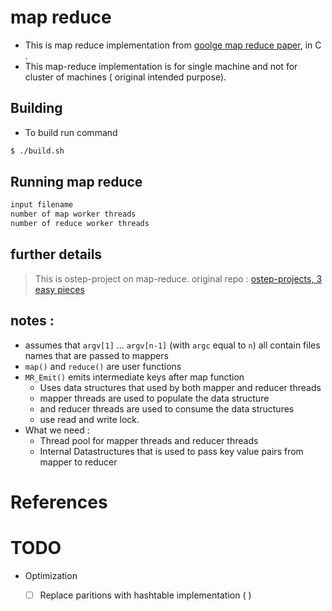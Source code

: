 
#  map reduce 
-  This is map reduce implementation from [goolge map reduce paper](https://static.googleusercontent.com/media/research.google.com/en//archive/mapreduce-osdi04.pdf), in C . 
- This map-reduce implementation is for single machine and  not for cluster of machines ( original intended purpose).   

## Building 
- To build run command
```sh 
$ ./build.sh 
```
## Running map reduce
```sh
input filename
number of map worker threads
number of reduce worker threads

```


## further details

> This is ostep-project  on map-reduce. original repo : [ostep-projects, 3 easy pieces](https://github.com/remzi-arpacidusseau/ostep-projects) 





## notes : 
- assumes that `argv[1]` ... `argv[n-1]` (with `argc` equal to `n`) all contain files names that are passed to mappers
- `map()` and `reduce()`  are user functions 
- `MR_Emit()` emits intermediate keys after map function   
    - Uses data structures that used by both mapper and reducer threads 
    - mapper threads are used to populate the data structure 
    - and reducer threads are used to consume the data structures
    - use read and write lock.
- What we need : 
    - Thread pool for mapper threads and reducer threads
    - Internal Datastructures that is used to pass key value pairs from mapper to reducer 




# References


# TODO
- Optimization
    - [ ] Replace paritions with hashtable implementation  (  )





